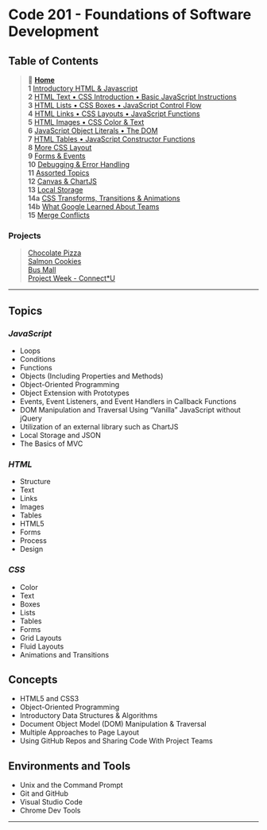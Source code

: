 # Code 201 - Foundations of Software Development

## Table of Contents

> 🏡 [**Home**](https://mistidinzy.github.io/ReadingNotes/)<br>
> **1** [Introductory HTML & Javascript](/class-01.md)<br>
> **2** [HTML Text • CSS Introduction • Basic JavaScript Instructions](/class-02.md)<br>
> **3** [HTML Lists • CSS Boxes • JavaScript Control Flow](/class-03.md)<br>
> **4** [HTML Links • CSS Layouts • JavaScript Functions](/class-04.md)<br>
> **5** [HTML Images • CSS Color & Text](/class-05.md)<br>
> **6** [JavaScript Object Literals • The DOM](/class-06.md)<br>
> **7** [HTML Tables • JavaScript Constructor Functions](/class-07.md)<br>
> **8** [More CSS Layout](/class-08.md)<br>
> **9** [Forms & Events](/class-09.md)<br>
> **10** [Debugging & Error Handling](/class-10.md)<br>
> **11** [Assorted Topics](/class-11.md)<br>
> **12** [Canvas & ChartJS](/class-12.md)<br>
> **13** [Local Storage](/class-13.md)<br>
> **14a** [CSS Transforms, Transitions & Animations](/class-14a.md)<br>
> **14b** [What Google Learned About Teams](/class-14b.md)<br>
> **15** [Merge Conflicts](/class-15.md)<br>

### Projects

> [Chocolate Pizza](https://mistidinzy.github.io/chocolate-pizza/)<br>
> [Salmon Cookies](https://mistidinzy.github.io/cookie-stand/)<br>
> [Bus Mall](https://mistidinzy.github.io/bus-mall/)<br>
> [Project Week - Connect*U](https://mistidinzy.github.io/Connect-U/)<br>

_____

## **Topics**

### *JavaScript*

* Loops
* Conditions
* Functions
* Objects (Including Properties and Methods)
* Object-Oriented Programming
* Object Extension with Prototypes
* Events, Event Listeners, and Event Handlers in Callback Functions
* DOM Manipulation and Traversal Using “Vanilla” JavaScript without jQuery
* Utilization of an external library such as ChartJS
* Local Storage and JSON
* The Basics of MVC

### *HTML*

* Structure
* Text
* Links
* Images
* Tables
* HTML5
* Forms
* Process
* Design

### *CSS*

* Color
* Text
* Boxes
* Lists
* Tables
* Forms
* Grid Layouts
* Fluid Layouts
* Animations and Transitions

## Concepts

* HTML5 and CSS3
* Object-Oriented Programming
* Introductory Data Structures & Algorithms
* Document Object Model (DOM) Manipulation & Traversal
* Multiple Approaches to Page Layout
* Using GitHub Repos and Sharing Code With Project Teams

## Environments and Tools

* Unix and the Command Prompt
* Git and GitHub
* Visual Studio Code
* Chrome Dev Tools

_____
